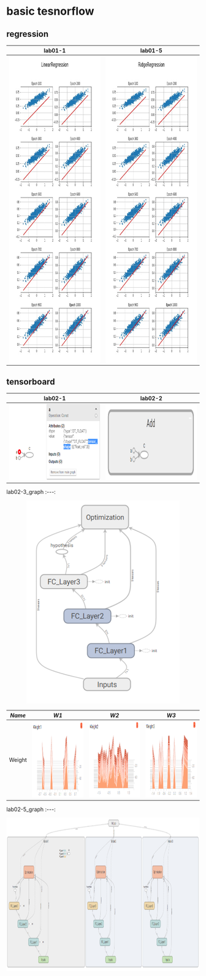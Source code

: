 # basic tesnorflow

## regression

lab01-1 | lab01-5
:---: | :---: 
<img src = 'image/lab01-1_linear_regression.jpg' height = '800px'> | <img src = 'image/lab01-5_ridge_regression.jpg' height = '800px'> 

## tensorboard

lab02-1 | lab02-2
:---: | :---: 
<img src = 'image/lab02_1_tensorboard_basic_usages.PNG' height = '200px' width = '500px'> |<img src = 'image/lab02_2_tensorboard_var_scope.PNG' height = '200px' width = '500px'> 


lab02-3_graph
:---: 
<p align="center">
<img src = 'image/lab02_3_tensorboard_graph.PNG' height = '530px' width = '400px'> 
</p>

*Name* | *W1* | *W2* | *W3*
:---: | :---: | :---: | :---: |
Weight | <img src = 'image/lab02_3_tensorboard_w1.PNG' height = '200px' width = '300px'> | <img src = 'image/lab02_3_tensorboard_w2.PNG' height = '200px' width = '300px'> | <img src = 'image/lab02_3_tensorboard_w3.PNG' height = '200px' width = '300px'> 

lab02-5_graph
:---: 
<p align="center">
<img src = 'image/lab02_5_many_models.PNG' height = '400px' width = '1000px'> 
</p>
